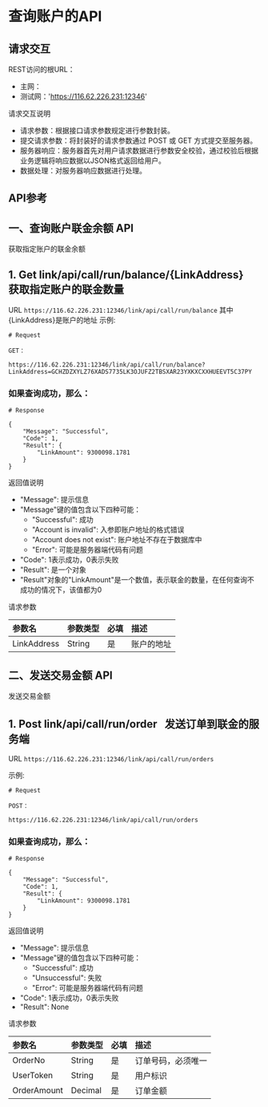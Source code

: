 
# 查询账户的API    

## 请求交互    

REST访问的根URL：
- 主网：
- 测试网：'https://116.62.226.231:12346'

请求交互说明
- 请求参数：根据接口请求参数规定进行参数封装。
- 提交请求参数：将封装好的请求参数通过 POST 或 GET 方式提交至服务器。
- 服务器响应：服务器首先对用户请求数据进行参数安全校验，通过校验后根据业务逻辑将响应数据以JSON格式返回给用户。
- 数据处理：对服务器响应数据进行处理。

## API参考

## 一、查询账户联金余额 API

获取指定账户的联金余额

## 1. Get link/api/call/run/balance/{LinkAddress}    获取指定账户的联金数量

URL `https://116.62.226.231:12346/link/api/call/run/balance`
其中{LinkAddress}是账户的地址
示例:

```
# Request

GET：

https://116.62.226.231:12346/link/api/call/run/balance?LinkAddress=GCHZDZXYLZ76XADS7735LK3OJUFZ2TBSXAR23YXKXCXXHUEEVT5C37PY

```
### 如果查询成功，那么：
```
# Response

{
    "Message": "Successful",
    "Code": 1,
    "Result": {
        "LinkAmount": 9300098.1781
    }
}
```

返回值说明

- "Message": 提示信息
- "Message"键的值包含以下四种可能：
    - "Successful": 成功
    - "Account is invalid": 入参即账户地址的格式错误
    - "Account does not exist": 账户地址不存在于数据库中
    - "Error": 可能是服务器端代码有问题
- "Code": 1表示成功，0表示失败
- "Result": 是一个对象
- "Result"对象的"LinkAmount"是一个数值，表示联金的数量，在任何查询不成功的情况下，该值都为0




请求参数

|参数名|	参数类型|	必填|	描述|
| :-----    | :-----   | :-----    | :-----   |
|LinkAddress|String|是|账户的地址|




## 二、发送交易金额 API

发送交易金额

## 1. Post link/api/call/run/order    发送订单到联金的服务端

URL `https://116.62.226.231:12346/link/api/call/run/orders`

示例:

```
# Request

POST：

https://116.62.226.231:12346/link/api/call/run/orders
```
### 如果查询成功，那么：
```
# Response

{
    "Message": "Successful",
    "Code": 1,
    "Result": {
        "LinkAmount": 9300098.1781
    }
}
```

返回值说明

- "Message": 提示信息
- "Message"键的值包含以下四种可能：
    - "Successful": 成功
    - "Unsuccessful": 失败
    - "Error": 可能是服务器端代码有问题
- "Code": 1表示成功，0表示失败
- "Result": None





请求参数

|参数名|	参数类型|	必填|	描述|
| :-----    | :-----   | :-----    | :-----   |
|OrderNo|String|是|订单号码，必须唯一|
|UserToken|String|是|用户标识|
|OrderAmount|Decimal|是|订单金额|
